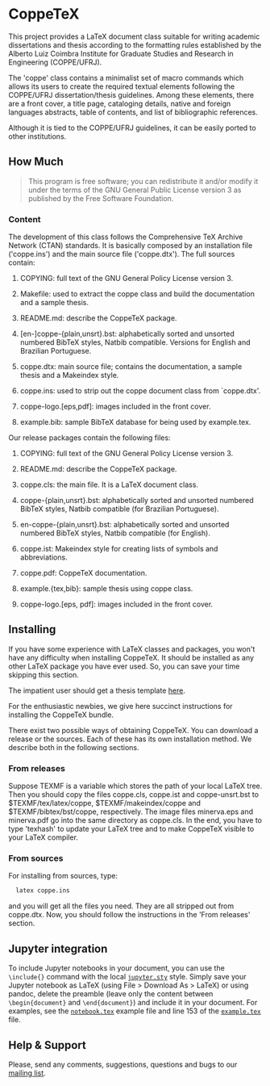 # CoppeTeX

This project provides a LaTeX document class suitable for writing academic
dissertations and thesis according to the formatting rules established by the
Alberto Luiz Coimbra Institute for Graduate Studies and Research in Engineering
(COPPE/UFRJ).

The 'coppe' class contains a minimalist set of macro commands which allows its
users to create the required textual elements following the COPPE/UFRJ
dissertation/thesis guidelines. Among these elements, there are a front cover,
a title page, cataloging details, native and foreign languages abstracts, table
of contents, and list of bibliographic references.

Although it is tied to the COPPE/UFRJ guidelines, it can be easily ported to other institutions.


## How Much

> This program is free software; you can redistribute it and/or modify
> it under the terms of the GNU General Public License version 3 as
> published by the Free Software Foundation.


### Content

The development of this class follows the Comprehensive TeX Archive
Network (CTAN) standards. It is basically composed by an installation file ('coppe.ins') and the main source file ('coppe.dtx'). The full sources contain:

  1. COPYING: full text of the GNU General Policy License version 3.

  2. Makefile: used to extract the coppe class and build the
     documentation and a sample thesis.

  3. README.md: describe the CoppeTeX package.

  4. [en-]coppe-{plain,unsrt}.bst: alphabetically sorted and unsorted numbered
     BibTeX styles, Natbib compatible. Versions for English and Brazilian Portuguese.

  5. coppe.dtx: main source file; contains the documentation, a sample
     thesis and a Makeindex style.

  7. coppe.ins: used to strip out the coppe document class from `coppe.dtx'.

  8. coppe-logo.[eps,pdf]: images included in the front cover.

  9. example.bib: sample BibTeX database for being used by example.tex.

Our release packages contain the following files:

  1. COPYING: full text of the GNU General Policy License version 3.

  2. README.md: describe the CoppeTeX package.

  3. coppe.cls: the main file. It is a LaTeX document class.

  4. coppe-{plain,unsrt}.bst: alphabetically sorted and unsorted numbered
     BibTeX styles, Natbib compatible (for Brazilian Portuguese).

  5. en-coppe-{plain,unsrt}.bst: alphabetically sorted and unsorted numbered
     BibTeX styles, Natbib compatible (for English).

  6. coppe.ist: Makeindex style for creating lists of symbols
     and abbreviations.

  7. coppe.pdf: CoppeTeX documentation.

  8. example.{tex,bib}: sample thesis using coppe class.

  9. coppe-logo.[eps, pdf]: images included in the front cover.


## Installing

If you have some experience with LaTeX classes and packages, you won't have any
difficulty when installing CoppeTeX. It should be installed as any other LaTeX
package you have ever used. So, you can save your time skipping this section.

The impatient user should get a thesis template [here](#).

For the enthusiastic newbies, we give here succinct instructions for installing
the CoppeTeX bundle.

There exist two possible ways of obtaining CoppeTeX. You can download a release
or the sources. Each of these has its own installation method. We describe both
in the following sections.

### From releases

Suppose TEXMF is a variable which stores the path of your local LaTeX tree.
Then you should copy the files coppe.cls, coppe.ist and coppe-unsrt.bst to
$TEXMF/tex/latex/coppe, $TEXMF/makeindex/coppe and $TEXMF/bibtex/bst/coppe,
respectively. The image files minerva.eps and minerva.pdf go into the same
directory as coppe.cls. In the end, you have to type 'texhash' to update your
LaTeX tree and to make CoppeTeX visible to your LaTeX compiler.

### From sources

For installing from sources, type:

```bash
  latex coppe.ins
```

and you will get all the files you need. They are all stripped out from
coppe.dtx. Now, you should follow the instructions in the 'From releases'
section.

## Jupyter integration

To include Jupyter notebooks in your document, you can use the `\include{}`
command with the local [`jupyter.sty`](./jupyter.sty) style. Simply save your Jupyter notebook
as LaTeX (using File > Download As > LaTeX) or using pandoc, delete the preamble
(leave only the content between `\begin{document}` and `\end{document}`) and
include it in your document. For examples, see the [`notebook.tex`](./notebook.tex) example file
and line 153 of the [`example.tex`](./example.tex) file.


## Help & Support

Please, send any comments, suggestions, questions and bugs to our [mailing list](http://coppetex.sourceforge.net/mailing-list.html).
